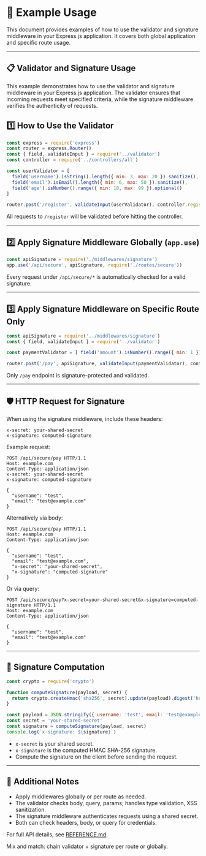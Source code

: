 # 🧩 Example Usage

This document provides examples of how to use the validator and signature middleware in your Express.js application. It covers both global application and specific route usage.

---

## 📋 Validator and Signature Usage

This example demonstrates how to use the validator and signature middleware in your Express.js application. The validator ensures that incoming requests meet specified criteria, while the signature middleware verifies the authenticity of requests.

## 1️⃣ How to Use the Validator

```js
const express = require('express')
const router = express.Router()
const { field, validateInput } = require('../validator')
const controller = require('../controllers/all')

const userValidator = [
  field('username').isString().length({ min: 3, max: 20 }).sanitize(),
  field('email').isEmail().length({ min: 6, max: 50 }).sanitize(),
  field('age').isNumber().range({ min: 18, max: 99 }).optional()
]

router.post('/register', validateInput(userValidator), controller.register)
```

All requests to `/register` will be validated before hitting the controller.

---

## 2️⃣ Apply Signature Middleware Globally (`app.use`)

```js
const apiSignature = require('./middlewares/signature')
app.use('/api/secure', apiSignature, require('./routes/secure'))
```

Every request under `/api/secure/*` is automatically checked for a valid signature.

---

## 3️⃣ Apply Signature Middleware on Specific Route Only

```js
const apiSignature = require('../middlewares/signature')
const { field, validateInput } = require('../validator')

const paymentValidator = [ field('amount').isNumber().range({ min: 1 }) ]

router.post('/pay', apiSignature, validateInput(paymentValidator), controller.pay)
```

Only `/pay` endpoint is signature-protected and validated.

---

## 🛡 HTTP Request for Signature

When using the signature middleware, include these headers:

```http
x-secret: your-shared-secret
x-signature: computed-signature
```

Example request:

```http
POST /api/secure/pay HTTP/1.1
Host: example.com
Content-Type: application/json
x-secret: your-shared-secret
x-signature: computed-signature

{
  "username": "test",
  "email": "test@example.com"
}
```

Alternatively via body:

```http
POST /api/secure/pay HTTP/1.1
Host: example.com
Content-Type: application/json

{
  "username": "test",
  "email": "test@example.com",
  "x-secret": "your-shared-secret",
  "x-signature": "computed-signature"
}
```

Or via query:

```http
POST /api/secure/pay?x-secret=your-shared-secret&x-signature=computed-signature HTTP/1.1
Host: example.com
Content-Type: application/json

{
  "username": "test",
  "email": "test@example.com"
}
```

---

## 🔑 Signature Computation

```js
const crypto = require('crypto')

function computeSignature(payload, secret) {
  return crypto.createHmac('sha256', secret).update(payload).digest('hex')
}

const payload = JSON.stringify({ username: 'test', email: 'test@example.com' })
const secret = 'your-shared-secret'
const signature = computeSignature(payload, secret)
console.log(`x-signature: ${signature}`)
```

* `x-secret` is your shared secret.
* `x-signature` is the computed HMAC SHA-256 signature.
* Compute the signature on the client before sending the request.

---

## 📝 Additional Notes

* Apply middlewares globally or per route as needed.
* The validator checks body, query, params; handles type validation, XSS sanitization.
* The signature middleware authenticates requests using a shared secret.
* Both can check headers, body, or query for credentials.

For full API details, see [REFERENCE.md](REFERENCE.md).

Mix and match: chain validator + signature per route or globally.